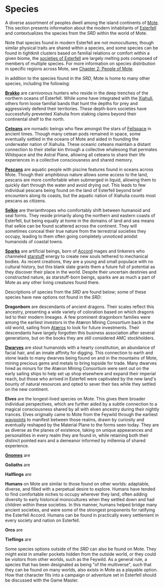 # Species

A diverse assortment of peoples dwell among the island continents of [Mote](../../ch-1-welcome-to-mote/cosmology/mote.md). This section presents information about the modern inhabitants of [Esterfell](../../ch-4-esterfell-gazetteer/esterfell/) and contextualizes the species from the _SRD_ within the world of Mote.

Note that species found in modern Esterfell are not monocultures; though similar physical traits are shared within a species, and some species can be found in tightknit clusters based on familial relations or comfort within a given biome, the [societies of Esterfell](../../ch-2-people-of-mote/societies/) are largely melting pots composed of members of multiple species. For more information on species distribution in specific regions across Mote, see [Chapter 2: People of Mote](../../ch-2-people-of-mote/).

In addition to the species found in the _SRD_, Mote is home to many other species, including the following:

**[Brakko](brakko/)** are carnivorous hunters who reside in the deep trenches of the northern oceans of Esterfell. While some have integrated with the [Xiahuli](../../ch-2-people-of-mote/societies/xiahulia.md), others form loose familial bands that hunt the depths for prey and aggressively defend their territories. These depth-born societies have successfully prevented Xiahulia from staking claims beyond their continental shelf to the north.

**[Ceteans](cetean/)** are nomadic beings who flew amongst the stars of [Fellspace](../../ch-1-welcome-to-mote/cosmology/fellspace.md) in ancient times. Though many cetean pods remained in space, some eventually settled in the oceans of Mote and aided in founding the underwater nation of Xiahulia. These oceanic ceteans maintain a distant connection to their stellar kin through a collective whalesong that permates Wildspace and the Astral Plane, allowing all ceteans to share their life experiences in a collective consciousness and shared memory.

**[Pescans](pescan/)** are aquatic people with piscine features found in oceans across Mote. Though their amphibious nature allows some access to the land, pescans are more comfortable when submerged in liquid, allowing them to quickly dart through the water and avoid drying out. This leads to few individual pescans being found on the land of Esterfell beyond brief encounters along its coasts, but the aquatic nation of Xiahulia counts most pescans as citizens.

**[Selkie](selkie/)** are therianthropes who comfortably shift between humanoid and seal forms. They reside primarily along the northern and eastern coasts of Esterfell, but being equally at home in the domains of land and sea means that selkie can be found scattered across the continent. They will sometimes conceal their true nature from the terrestrial societies they occupy, leading to them often going completely unnoticed amidst humanoids of coastal towns.

**[Sparks](spark.md)** are artificial beings, born of [Accord](../../ch-2-peopole-of-mote/societies/esterfell-accord/) mages and tinkerers who channeled [starstuff](../../) energy to create new souls tethered to mechanical bodies. As recent creations, they are a young and small populace with no cultural history, but this blank slate grants them a future full of potential as they discover their place in the world. Despite their uncertain destinies and constructed nature, as starstuff-born beings, sparks are as much a part of Mote as any other living creatures found there.

Descriptions of species from the _SRD_ are found below; some of these species have new options not found in the _SRD_:

**Dragonborn** are descendants of ancient dragons. Their scales reflect this ancestry, presenting a wide variety of coloration based on which dragons led to their modern lineages. A few prominent dragonborn families were among the earliest investors in the Atæron Mining Consortium back in the old world, sailing from [Atæros](../../ch-4-esterfell-gazetteer/other-lands-of-mote.md#atros) to look for future investments. Their descendants have largely forgotten this business association after several generations, but on the books they are still considered AMC stockholders.

**[Dwarves](dwarf.md)** are stout humanoids with a hearty constitution, an abundance of facial hair, and an innate affinity for digging. This connection to earth and stone leads to many dwarves being found on and in the mountains of Mote, mining precious gems and metals to bring topside for trade. Many dwarves hired as minurs for the Atæron Mining Consortium were sent out on the early sailing ships to help set up shop elsewhere and expand their imperial reach, but those who arrived in Esterfell were captivated by the new land's bounty of natural resources and opted to sever their ties while they settled on the new continent.

**Elves** are the longest-lived species on Mote. This gives them broader individual perspectives, which are further aided by a subtle connection to a magical consciousness shared by all with elven ancestry during their nightly trances. Elves originally came to Mote from the Feywild through the earliest [waypoints](../../ch-3-stories-of-mote/waypoints.md) to manifest between those realms, drawn by curiosity and eventually reshaped by the Material Plane to the forms seen today. They are as diverse as the planes of existence, taking on unique appearances and personalities in every realm they are found in, while retaining both their distinct pointed ears and a demeanor informed by millennia of shared experience.

**[Gnomes](gnome.md)** are

**Goliaths** are

**Halflings** are

**Humans** on Mote are similar to those found on other worlds: adaptable, diverse, and filled with a perpetual desire to explore. Humans have tended to find comfortable niches to occupy wherever they land, often adding diversity to early historical monocultures when they settled down and had children within these societies. In this manner, humans helped bridge many ancient societies, and were some of the strongest proponents for ratifying the Esterfell Accord. Humans can be found in practically every settlement in every society and nation on Esterfell.

**Orcs** are

**Tieflings** are

Some species options outside of the _SRD_ can also be found on Mote. They might exist in smaller pockets hidden from the outside world, or they could be visitors from other worlds, such as the Feywild. As a general rule, a species that has been designated as being "of the multiverse", such that they can be found on many worlds, also exists in Mote as a playable option. How that character fits into a campaign or adventure set in Esterfell should be discussed with the Game Master.
